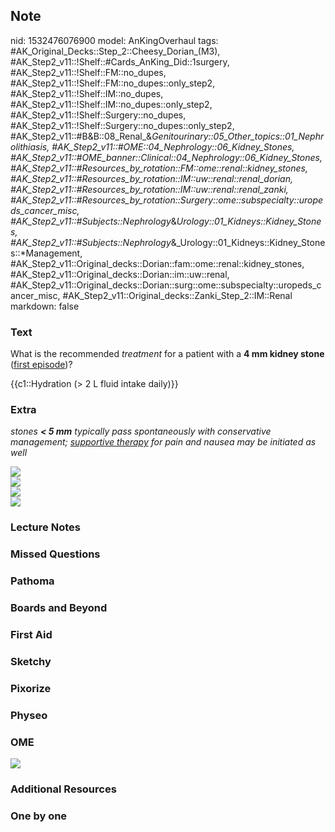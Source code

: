 ## Note
nid: 1532476076900
model: AnKingOverhaul
tags: #AK_Original_Decks::Step_2::Cheesy_Dorian_(M3), #AK_Step2_v11::!Shelf::#Cards_AnKing_Did::1surgery, #AK_Step2_v11::!Shelf::FM::no_dupes, #AK_Step2_v11::!Shelf::FM::no_dupes::only_step2, #AK_Step2_v11::!Shelf::IM::no_dupes, #AK_Step2_v11::!Shelf::IM::no_dupes::only_step2, #AK_Step2_v11::!Shelf::Surgery::no_dupes, #AK_Step2_v11::!Shelf::Surgery::no_dupes::only_step2, #AK_Step2_v11::#B&B::08_Renal_&_Genitourinary::05_Other_topics::01_Nephrolithiasis, #AK_Step2_v11::#OME::04_Nephrology::06_Kidney_Stones, #AK_Step2_v11::#OME_banner::Clinical::04_Nephrology::06_Kidney_Stones, #AK_Step2_v11::#Resources_by_rotation::FM::ome::renal::kidney_stones, #AK_Step2_v11::#Resources_by_rotation::IM::uw::renal::renal_dorian, #AK_Step2_v11::#Resources_by_rotation::IM::uw::renal::renal_zanki, #AK_Step2_v11::#Resources_by_rotation::Surgery::ome::subspecialty::uropeds_cancer_misc, #AK_Step2_v11::#Subjects::Nephrology_&_Urology::01_Kidneys::Kidney_Stones, #AK_Step2_v11::#Subjects::Nephrology_&_Urology::01_Kidneys::Kidney_Stones::*Management, #AK_Step2_v11::Original_decks::Dorian::fam::ome::renal::kidney_stones, #AK_Step2_v11::Original_decks::Dorian::im::uw::renal, #AK_Step2_v11::Original_decks::Dorian::surg::ome::subspecialty::uropeds_cancer_misc, #AK_Step2_v11::Original_decks::Zanki_Step_2::IM::Renal
markdown: false

### Text
What is the recommended <i>treatment</i> for a patient with a <b>4
mm kidney stone</b> (<u>first episode</u>)?
<div>
  {{c1::Hydration (> 2 L fluid intake daily)}}
</div>

### Extra
<i>stones <b>< 5 mm</b> typically pass spontaneously with
conservative management; <u>supportive therapy</u> for pain and
nausea may be initiated as well</i>
<div>
  <i><img src="paste-487903989858305.jpg"></i>
</div>
<div>
  <i><img src="argfkhdkh.png"></i>
</div>
<div>
  <img src="paste-3126572982730753.jpg">
  <div>
    <i><img src="paste-833223655787.jpg"></i>
  </div>
</div>

### Lecture Notes


### Missed Questions


### Pathoma


### Boards and Beyond


### First Aid


### Sketchy


### Pixorize


### Physeo


### OME
<div class="ome-widget">
  <a href=
  "https://onlinemeded.org/spa/nephrology/kidney-stones/acquire?ref=anki">
  <img src="_OME_AnkiFlashcards_Lesson_3.png"></a>
</div>

### Additional Resources


### One by one

